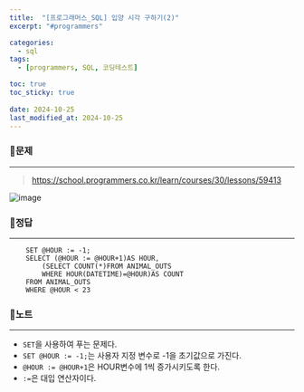 ```yaml
---
title:  "[프로그래머스_SQL] 입양 시각 구하기(2)"
excerpt: "#programmers"

categories:
  - sql
tags:
  - [programmers, SQL, 코딩테스트]

toc: true
toc_sticky: true
 
date: 2024-10-25
last_modified_at: 2024-10-25
---
```


### 📜문제
-----
> <https://school.programmers.co.kr/learn/courses/30/lessons/59413>

![image](https://github.com/user-attachments/assets/e8048e92-33c3-4014-8fb5-4aad93d59513)
    
    
### 📜정답
-----
```
    SET @HOUR := -1;
    SELECT (@HOUR := @HOUR+1)AS HOUR,
        (SELECT COUNT(*)FROM ANIMAL_OUTS
        WHERE HOUR(DATETIME)=@HOUR)AS COUNT
    FROM ANIMAL_OUTS 
    WHERE @HOUR < 23
```
    
      
### 📜노트
-----
* `SET`을 사용하여 푸는 문제다.   
* `SET @HOUR := -1;`는 사용자 지정 변수로 -1을 초기값으로 가진다.   
* `@HOUR := @HOUR+1`은 HOUR변수에 1씩 증가시키도록 한다.   
* `:=`은 대입 연산자이다.


